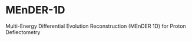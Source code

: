 # MEnDER-1D
Multi-Energy Differential Evolution Reconstruction (MEnDER 1D) for Proton Deflectometry
